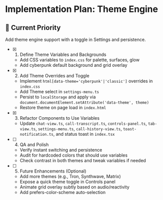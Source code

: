 # Implementation Plan: Theme Engine

## 🎯 Current Priority
Add theme engine support with a toggle in Settings and persistence.

- [x] 1. Define Theme Variables and Backgrounds
  - Add CSS variables to `index.css` for palette, surfaces, glow
  - Add cyberpunk default background and grid overlay

- [x] 2. Add Theme Overrides and Toggle
  - Implement `html[data-theme='cyberpunk'|'classic']` overrides in `index.css`
  - Add Theme select in `settings-menu.ts`
  - Persist to `localStorage` and apply via `document.documentElement.setAttribute('data-theme', theme)`
  - Restore theme on page load in `index.html`

- [x] 3. Refactor Components to Use Variables
  - Update `chat-view.ts`, `call-transcript.ts`, `controls-panel.ts`, `tab-view.ts`, `settings-menu.ts`, `call-history-view.ts`, `toast-notification.ts`, and status toast in `index.tsx`

- [ ] 4. QA and Polish
  - Verify instant switching and persistence
  - Audit for hardcoded colors that should use variables
  - Check contrast in both themes and tweak variables if needed

- [ ] 5. Future Enhancements (Optional)
  - Add more themes (e.g., Tron, Synthwave, Matrix)
  - Expose a quick theme toggle in Controls panel
  - Animate grid overlay subtly based on audio/reactivity
  - Add prefers-color-scheme auto-selection

